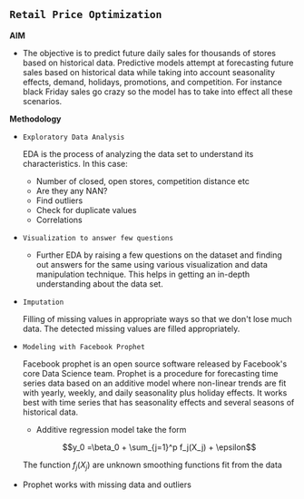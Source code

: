 ## `Retail Price Optimization`

**AIM**

- The objective is to predict future daily sales for thousands of stores based on historical data. Predictive models attempt at forecasting future sales based on historical data while taking into account seasonality effects, demand, holidays, promotions, and competition. For instance black Friday sales go crazy so the model has to take into effect all these scenarios.

**Methodology**

- `Exploratory Data Analysis`

  EDA is the process of analyzing the data set to understand its characteristics. In this case:

  - Number of closed, open stores, competition distance etc
  - Are they any NAN?
  - Find outliers
  - Check for duplicate values
  - Correlations

- `Visualization to answer few questions`
  - Further EDA by raising a few questions on the dataset and finding out answers for the same using various visualization and data manipulation technique. This helps in getting an in-depth understanding about the data set.
- `Imputation`

  Filling of missing values in appropriate ways so that we don't lose much data. The detected missing values are filled appropriately.

- `Modeling with Facebook Prophet`

  Facebook prophet is an open source software released by Facebook's core Data Science team. Prophet is a procedure for forecasting time series data based on an additive model where non-linear trends are fit with yearly, weekly, and daily seasonality plus holiday effects. It works best with time series that has seasonality effects and several seasons of historical data.

  - Additive regression model take the form

  $$y_0 =\beta_0 + \sum_{j=1}^p f_j(X_j) + \epsilon$$

  The function $f_j(X_j)$ are unknown smoothing functions fit from the data

* Prophet works with missing data and outliers
